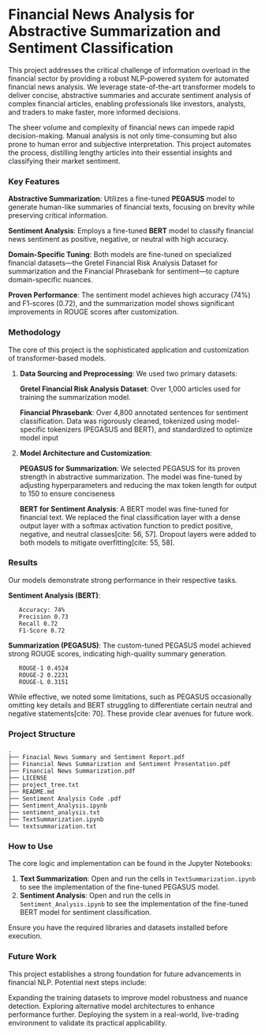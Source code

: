 # Financial News Analysis for Abstractive Summarization and Sentiment Classification

This project addresses the critical challenge of information overload in the financial sector by providing a robust NLP-powered system for automated financial news analysis. We leverage state-of-the-art transformer models to deliver concise, abstractive summaries and accurate sentiment analysis of complex financial articles, enabling professionals like investors, analysts, and traders to make faster, more informed decisions.

The sheer volume and complexity of financial news can impede rapid decision-making. Manual analysis is not only time-consuming but also prone to human error and subjective interpretation. This project automates the process, distilling lengthy articles into their essential insights and classifying their market sentiment.

### Key Features

  **Abstractive Summarization**: Utilizes a fine-tuned **PEGASUS** model to generate human-like summaries of financial texts, focusing on brevity while preserving critical information.

  **Sentiment Analysis**: Employs a fine-tuned **BERT** model to classify financial news sentiment as positive, negative, or neutral with high accuracy.

  **Domain-Specific Tuning**: Both models are fine-tuned on specialized financial datasets—the Gretel Financial Risk Analysis Dataset for summarization and the Financial Phrasebank for sentiment—to capture domain-specific nuances.

  **Proven Performance**: The sentiment model achieves high accuracy (74%) and F1-scores (0.72), and the summarization model shows significant improvements in ROUGE scores after customization.

### Methodology

 The core of this project is the sophisticated application and customization of transformer-based models.

1.  **Data Sourcing and Preprocessing**: We used two primary datasets:

       **Gretel Financial Risk Analysis Dataset**: Over 1,000 articles used for training the summarization model.

       **Financial Phrasebank**: Over 4,800 annotated sentences for sentiment classification.
        Data was rigorously cleaned, tokenized using model-specific tokenizers (PEGASUS and BERT), and standardized to optimize model input

2.  **Model Architecture and Customization**:

       **PEGASUS for Summarization**: We selected PEGASUS for its proven strength in abstractive summarization.  The model was fine-tuned by adjusting hyperparameters and reducing the max token length for output to 150 to ensure conciseness

       **BERT for Sentiment Analysis**: A BERT model was fine-tuned for financial text.  We replaced the final classification layer with a dense output layer with a softmax activation function to predict positive, negative, and neutral classes[cite: 56, 57].  Dropout layers were added to both models to mitigate overfitting[cite: 55, 58].

### Results

Our models demonstrate strong performance in their respective tasks.

   **Sentiment Analysis (BERT)**:

       Accuracy: 74% 
       Precision 0.73 
       Recall 0.72 
       F1-Score 0.72 

   **Summarization (PEGASUS)**: The custom-tuned PEGASUS model achieved strong ROUGE scores, indicating high-quality summary generation.

       ROUGE-1 0.4524 
       ROUGE-2 0.2231 
       ROUGE-L 0.3151 

 While effective, we noted some limitations, such as PEGASUS occasionally omitting key details and BERT struggling to differentiate certain neutral and negative statements[cite: 70]. These provide clear avenues for future work.

### Project Structure

```
.
├── Finacial News Summary and Sentiment Report.pdf
├── Financial News Summarization and Sentiment Presentation.pdf
├── Financial News Summarization.pdf
├── LICENSE
├── project_tree.txt
├── README.md
├── Sentiment Analysis Code .pdf
├── Sentiment_Analysis.ipynb
├── sentiment_analysis.txt
├── TextSummarization.ipynb
└── textsummarization.txt
```

### How to Use

The core logic and implementation can be found in the Jupyter Notebooks:

1.  **Text Summarization**: Open and run the cells in `TextSummarization.ipynb` to see the implementation of the fine-tuned PEGASUS model.
2.  **Sentiment Analysis**: Open and run the cells in `Sentiment_Analysis.ipynb` to see the implementation of the fine-tuned BERT model for sentiment classification.

Ensure you have the required libraries and datasets installed before execution.

### Future Work

 This project establishes a strong foundation for future advancements in financial NLP. Potential next steps include:

   Expanding the training datasets to improve model robustness and nuance detection. Exploring alternative model architectures to enhance performance further. Deploying the system in a real-world, live-trading environment to validate its practical applicability.
